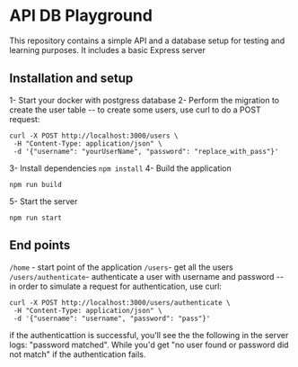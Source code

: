 # API DB Playground

This repository contains a simple API and a database setup for testing and learning purposes. It includes a basic Express server

## Installation and setup

1- Start your docker with postgress database
2- Perform the migration to create the user table
-- to create some users, use curl to do a POST request:

```
curl -X POST http://localhost:3000/users \
 -H "Content-Type: application/json" \
 -d '{"username": "yourUserName", "password": "replace_with_pass"}'
```

3- Install dependencies `npm install`
4- Build the application

```
npm run build
```

5- Start the server

```
npm run start
```

## End points

`/home` - start point of the application
`/users`- get all the users
`/users/authenticate`- authenticate a user with username and password
-- in order to simulate a request for authentication, use curl:

```
curl -X POST http://localhost:3000/users/authenticate \
 -H "Content-Type: application/json" \
 -d '{"username": "username", "password": "pass"}'
```

if the authenticattion is successful, you'll see the the following in the server logs: "password matched". While you'd get "no user found or password did not match" if the authentication fails.
